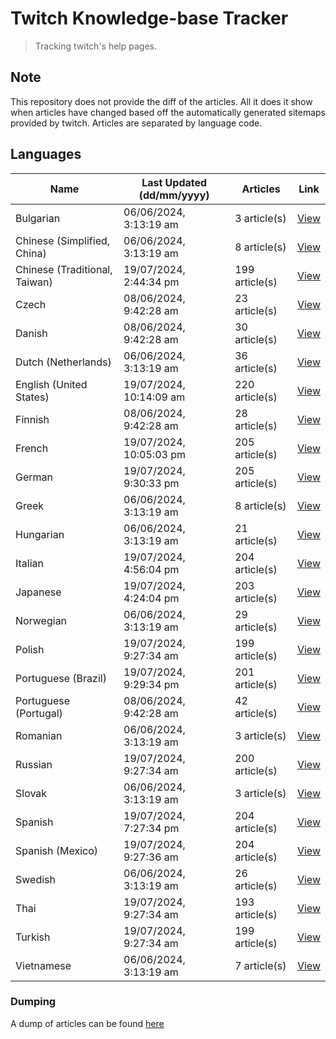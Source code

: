 # Twitch Knowledge-base Tracker
> Tracking twitch's help pages. 

## Note
This repository does not provide the diff of the articles. All it does it show when articles have changed based
off the automatically generated sitemaps provided by twitch. Articles are separated by language code.

## Languages

| Name                          | Last Updated (dd/mm/yyyy) | Articles       | Link                   |
|-------------------------------|---------------------------|----------------|------------------------|
| Bulgarian                     | 06/06/2024, 3:13:19 am    | 3 article(s)   | [View](docs/bg.md)     |
| Chinese (Simplified, China)   | 06/06/2024, 3:13:19 am    | 8 article(s)   | [View](docs/zh_CN.md)  |
| Chinese (Traditional, Taiwan) | 19/07/2024, 2:44:34 pm    | 199 article(s) | [View](docs/zh_TW.md)  |
| Czech                         | 08/06/2024, 9:42:28 am    | 23 article(s)  | [View](docs/cs.md)     |
| Danish                        | 08/06/2024, 9:42:28 am    | 30 article(s)  | [View](docs/da.md)     |
| Dutch (Netherlands)           | 06/06/2024, 3:13:19 am    | 36 article(s)  | [View](docs/nl_NL.md)  |
| English (United States)       | 19/07/2024, 10:14:09 am   | 220 article(s) | [View](docs/en_US.md)  |
| Finnish                       | 08/06/2024, 9:42:28 am    | 28 article(s)  | [View](docs/fi.md)     |
| French                        | 19/07/2024, 10:05:03 pm   | 205 article(s) | [View](docs/fr.md)     |
| German                        | 19/07/2024, 9:30:33 pm    | 205 article(s) | [View](docs/de.md)     |
| Greek                         | 06/06/2024, 3:13:19 am    | 8 article(s)   | [View](docs/el.md)     |
| Hungarian                     | 06/06/2024, 3:13:19 am    | 21 article(s)  | [View](docs/hu.md)     |
| Italian                       | 19/07/2024, 4:56:04 pm    | 204 article(s) | [View](docs/it.md)     |
| Japanese                      | 19/07/2024, 4:24:04 pm    | 203 article(s) | [View](docs/ja.md)     |
| Norwegian                     | 06/06/2024, 3:13:19 am    | 29 article(s)  | [View](docs/no.md)     |
| Polish                        | 19/07/2024, 9:27:34 am    | 199 article(s) | [View](docs/pl.md)     |
| Portuguese (Brazil)           | 19/07/2024, 9:29:34 pm    | 201 article(s) | [View](docs/pt_BR.md)  |
| Portuguese (Portugal)         | 08/06/2024, 9:42:28 am    | 42 article(s)  | [View](docs/pt_PT.md)  |
| Romanian                      | 06/06/2024, 3:13:19 am    | 3 article(s)   | [View](docs/ro.md)     |
| Russian                       | 19/07/2024, 9:27:34 am    | 200 article(s) | [View](docs/ru.md)     |
| Slovak                        | 06/06/2024, 3:13:19 am    | 3 article(s)   | [View](docs/sk.md)     |
| Spanish                       | 19/07/2024, 7:27:34 pm    | 204 article(s) | [View](docs/es.md)     |
| Spanish (Mexico)              | 19/07/2024, 9:27:36 am    | 204 article(s) | [View](docs/es_MX.md)  |
| Swedish                       | 06/06/2024, 3:13:19 am    | 26 article(s)  | [View](docs/sv.md)     |
| Thai                          | 19/07/2024, 9:27:34 am    | 193 article(s) | [View](docs/th.md)     |
| Turkish                       | 19/07/2024, 9:27:34 am    | 199 article(s) | [View](docs/tr.md)     |
| Vietnamese                    | 06/06/2024, 3:13:19 am    | 7 article(s)   | [View](docs/vi.md)     |

### Dumping
A dump of articles can be found [here](docs/RAW.md)